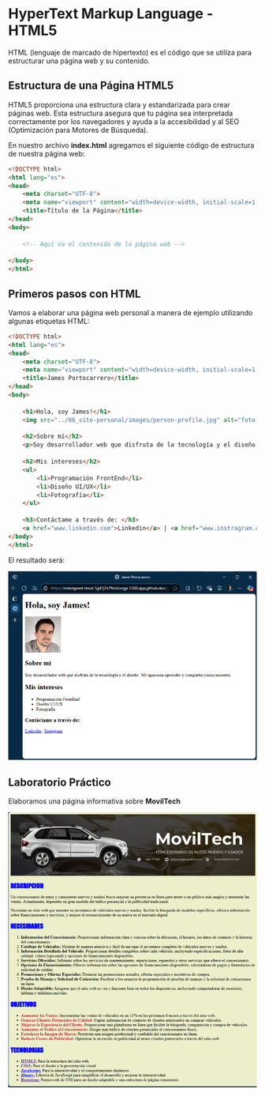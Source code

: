 # HyperText Markup Language - HTML5

HTML (lenguaje de marcado de hipertexto) es el código que se utiliza para estructurar una página web y su contenido.

## Estructura de una Página HTML5

HTML5 proporciona una estructura clara y estandarizada para crear páginas web. Esta estructura asegura que tu página sea interpretada correctamente por los navegadores y ayuda a la accesibilidad y al SEO (Optimización para Motores de Búsqueda).

En nuestro archivo **index.html** agregamos el siguiente código de estructura de nuestra página web:

```html
<!DOCTYPE html>
<html lang="es">
<head>
    <meta charset="UTF-8">
    <meta name="viewport" content="width=device-width, initial-scale=1.0">
    <title>Título de la Página</title>
</head>
<body>
    
    <!-- Aquí va el contenido de la página web -->

</body>
</html>
```

## Primeros pasos con HTML

Vamos a elaborar una página web personal a manera de ejemplo utilizando algunas etiquetas HTML:

```html
<!DOCTYPE html>
<html lang="es">
<head>
    <meta charset="UTF-8">
    <meta name="viewport" content="width=device-width, initial-scale=1.0">
    <title>James Portocarrero</title>
</head>
<body>
    
    <h1>Hola, soy James!</h1>
    <img src="../06_site-personal/images/person-profile.jpg" alt="foto de James">

    <h2>Sobre mí</h2>
    <p>Soy desarrollador web que disfruta de la tecnología y el diseño. Me apasiona aprender y compartir conocimientos.</p>

    <h2>Mis intereses</h2>
    <ul>
        <li>Programación FrontEnd</li>
        <li>Diseño UI/UX</li>
        <li>Fotografía</li>
    </ul>

    <h3>Contáctame a través de: </h3>
    <a href="www.linkedin.com">Linkedin</a> | <a href="www.instragram.com">Instagram</a>
</body>
</html>
```

El resultado será:

<div align="center">  

![site-personal-james](/04_session/images/site-personal-james.png)  

</div>

## Laboratorio Práctico

Elaboramos una página informativa sobre **MovilTech**  

![info-moviltech](/04_session/images/info-moviltech.png)  
